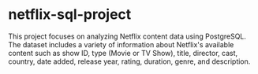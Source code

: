 # netflix-sql-project
This project focuses on analyzing Netflix content data using PostgreSQL. The dataset includes a variety of information about Netflix's available content such as show ID, type (Movie or TV Show), title, director, cast, country, date added, release year, rating, duration, genre, and description. 
